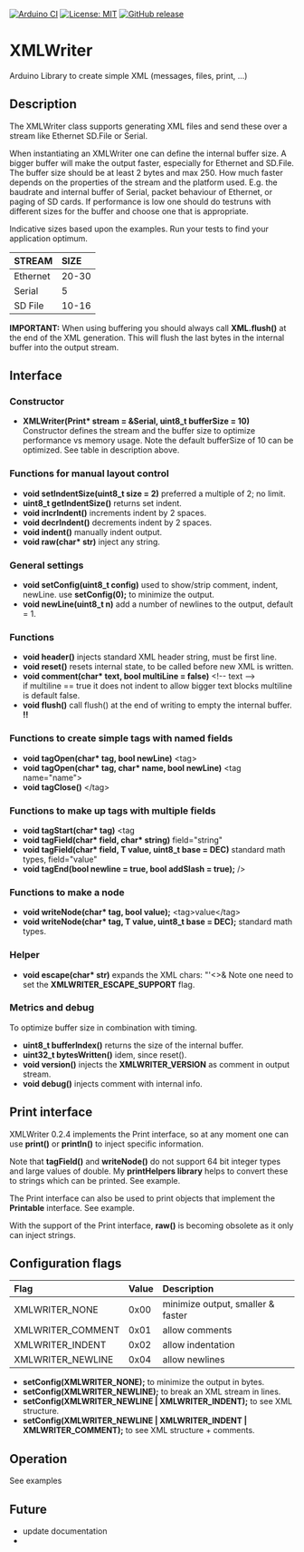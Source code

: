 
[![Arduino CI](https://github.com/RobTillaart/XMLWriter/workflows/Arduino%20CI/badge.svg)](https://github.com/marketplace/actions/arduino_ci)
[![License: MIT](https://img.shields.io/badge/license-MIT-green.svg)](https://github.com/RobTillaart/XMLWriter/blob/master/LICENSE)
[![GitHub release](https://img.shields.io/github/release/RobTillaart/XMLWriter.svg?maxAge=3600)](https://github.com/RobTillaart/XMLWriter/releases)


# XMLWriter

Arduino Library to create simple XML (messages, files, print, ...)


## Description

The XMLWriter class supports generating XML files and send these over a stream
like Ethernet SD.File or Serial.

When instantiating an XMLWriter one can define the internal buffer size.
A bigger buffer will make the output faster, especially for Ethernet and SD.File.
The buffer size should be at least 2 bytes and max 250.
How much faster depends on the properties of the stream and the platform used.
E.g. the baudrate and internal buffer of Serial, packet behaviour of Ethernet,
or paging of SD cards.
If performance is low one should do testruns with different sizes for the buffer 
and choose one that is appropriate.

Indicative sizes based upon the examples.
Run your tests to find your application optimum.

| STREAM   |    SIZE    |
|:---------|:-----------|
| Ethernet |   20-30    |
| Serial   |     5      |
| SD File  |   10-16    |

**IMPORTANT:** When using buffering you should always call **XML.flush()** 
at the end of the XML generation. This will flush the last bytes in the internal buffer into the output stream.


## Interface


### Constructor

- **XMLWriter(Print\* stream = &Serial, uint8_t bufferSize = 10)** Constructor defines the stream and the buffer size
to optimize performance vs memory usage.
Note the default bufferSize of 10 can be optimized. 
See table in description above.


### Functions for manual layout control

- **void setIndentSize(uint8_t size = 2)** preferred a multiple of 2; no limit.
- **uint8_t getIndentSize()** returns set indent.
- **void incrIndent()** increments indent by 2 spaces.
- **void decrIndent()** decrements indent by 2 spaces.
- **void indent()** manually indent output.
- **void raw(char\* str)** inject any string.


### General settings

- **void setConfig(uint8_t config)** used to show/strip comment, indent, newLine. 
use **setConfig(0);** to minimize the output.
- **void newLine(uint8_t n)** add a number of newlines to the output, default = 1.


### Functions

- **void header()** injects standard XML header string, must be first line.
- **void reset()** resets internal state, to be called before new XML is written.
- **void comment(char\* text, bool multiLine = false)** \<!-- text --\>  
if multiline == true it does not indent to allow bigger text blocks
multiline is default false.
- **void flush()** call flush() at the end of writing to empty the internal buffer. **!!**


### Functions to create simple tags with named fields

- **void tagOpen(char\* tag, bool newLine)** \<tag\>
- **void tagOpen(char\* tag, char\* name, bool newLine)** \<tag name="name"\>
- **void tagClose()** \</tag\>


### Functions to make up tags with multiple fields

- **void tagStart(char\* tag)**  \<tag 
- **void tagField(char\* field, char\* string)**  field="string"
- **void tagField(char\* field, T value, uint8_t base = DEC)** standard math types,  field="value"
- **void tagEnd(bool newline = true, bool addSlash = true);**  /\>

### Functions to make a node

- **void writeNode(char\* tag, bool value);** \<tag\>value\</tag\>
- **void writeNode(char\* tag, T value, uint8_t base = DEC);** standard math types.

### Helper 

- **void escape(char\* str)** expands the XML chars: \"\'\<\>\&
Note one need to set the **XMLWRITER_ESCAPE_SUPPORT** flag.


### Metrics and debug

To optimize buffer size in combination with timing.

- **uint8_t bufferIndex()** returns the size of the internal buffer.
- **uint32_t bytesWritten()** idem, since reset().
- **void version()** injects the **XMLWRITER_VERSION** as comment in output stream.
- **void debug()** injects comment with internal info.


## Print interface

XMLWriter 0.2.4 implements the Print interface, so at any moment one can use 
**print()** or **println()** to inject specific information. 

Note that **tagField()** and **writeNode()** do not support 64 bit integer
types and large values of double. 
My **printHelpers library** helps to convert these to strings which can be printed.
See example.

The Print interface can also be used to print objects that 
implement the **Printable** interface. See example.

With the support of the Print interface, **raw()** is becoming obsolete as it only
can inject strings.


## Configuration flags

| Flag             | Value | Description  |
|:-----------------|:------|:-------------|
|XMLWRITER_NONE    | 0x00  | minimize output, smaller & faster |
|XMLWRITER_COMMENT | 0x01  | allow comments |
|XMLWRITER_INDENT  | 0x02  | allow indentation |
|XMLWRITER_NEWLINE | 0x04  | allow newlines |

- **setConfig(XMLWRITER_NONE);** to minimize the output in bytes.
- **setConfig(XMLWRITER_NEWLINE);** to break an XML stream in lines.
- **setConfig(XMLWRITER_NEWLINE | XMLWRITER_INDENT);** to see XML structure.
- **setConfig(XMLWRITER_NEWLINE | XMLWRITER_INDENT | XMLWRITER_COMMENT);** to see XML structure + comments.


## Operation

See examples


## Future

- update documentation
- 